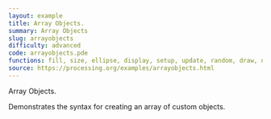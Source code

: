 ```yaml
---
layout: example
title: Array Objects.
summary: Array Objects
slug: arrayobjects
difficulty: advanced
code: arrayobjects.pde
functions: fill, size, ellipse, display, setup, update, random, draw, noStroke, Module, background
source: https://processing.org/examples/arrayobjects.html
---
```


Array Objects. 

 Demonstrates the syntax for creating an array of custom objects.
